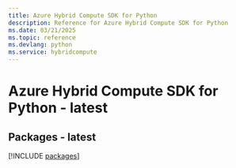 ```yaml
---
title: Azure Hybrid Compute SDK for Python
description: Reference for Azure Hybrid Compute SDK for Python
ms.date: 03/21/2025
ms.topic: reference
ms.devlang: python
ms.service: hybridcompute
---
```

# Azure Hybrid Compute SDK for Python - latest
## Packages - latest
[!INCLUDE [packages](hybrid-compute-index.md)]